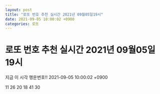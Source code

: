 ```yaml
---
layout: post
title: "로또 번호 추천 실시간 2021년 09월05일19시"
date: 2021-09-05 10:00:02 +0900
categories: 로또
---
```


# 로또 번호 추천 실시간 2021년 09월05일19시

지금 이 시각 행운번호!! 2021-09-05 10:00:02 +0900

 11  26  20  18  41  30 

